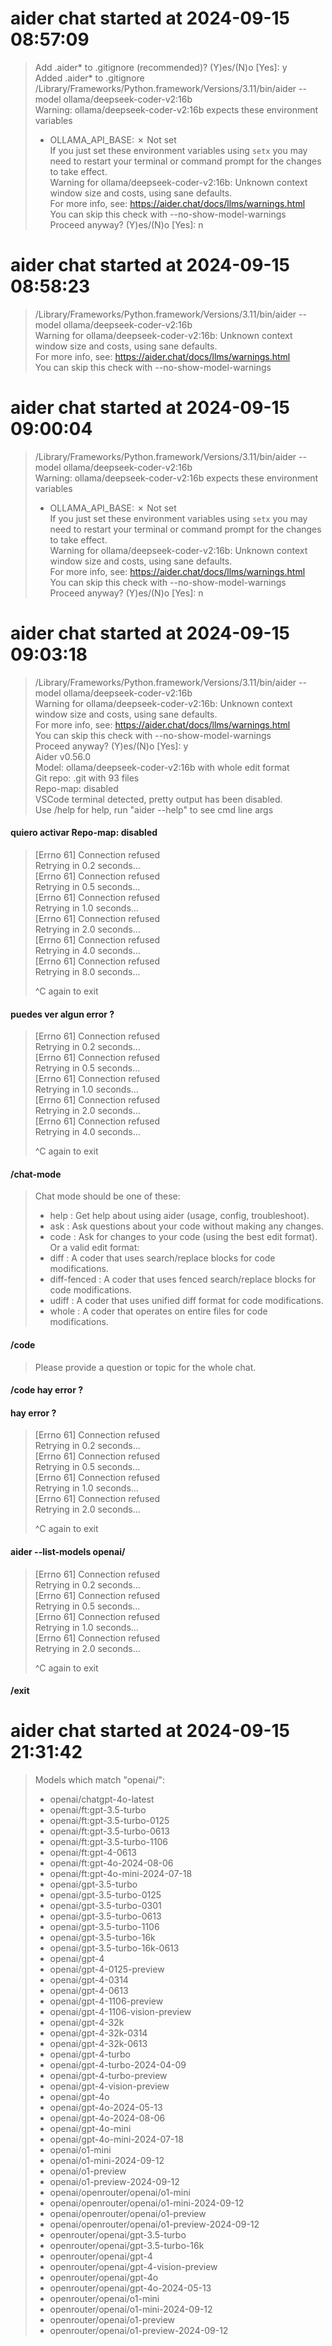 
# aider chat started at 2024-09-15 08:57:09

> Add .aider* to .gitignore (recommended)? (Y)es/(N)o [Yes]: y  
> Added .aider* to .gitignore  
> /Library/Frameworks/Python.framework/Versions/3.11/bin/aider --model ollama/deepseek-coder-v2:16b  
> Warning: ollama/deepseek-coder-v2:16b expects these environment variables  
> - OLLAMA_API_BASE: ✗ Not set  
> If you just set these environment variables using `setx` you may need to restart your terminal or command prompt for the changes to take effect.  
> Warning for ollama/deepseek-coder-v2:16b: Unknown context window size and costs, using sane defaults.  
> For more info, see: https://aider.chat/docs/llms/warnings.html  
> You can skip this check with --no-show-model-warnings  
> Proceed anyway? (Y)es/(N)o [Yes]: n  

# aider chat started at 2024-09-15 08:58:23

> /Library/Frameworks/Python.framework/Versions/3.11/bin/aider --model ollama/deepseek-coder-v2:16b  
> Warning for ollama/deepseek-coder-v2:16b: Unknown context window size and costs, using sane defaults.  
> For more info, see: https://aider.chat/docs/llms/warnings.html  
> You can skip this check with --no-show-model-warnings  

# aider chat started at 2024-09-15 09:00:04

> /Library/Frameworks/Python.framework/Versions/3.11/bin/aider --model ollama/deepseek-coder-v2:16b  
> Warning: ollama/deepseek-coder-v2:16b expects these environment variables  
> - OLLAMA_API_BASE: ✗ Not set  
> If you just set these environment variables using `setx` you may need to restart your terminal or command prompt for the changes to take effect.  
> Warning for ollama/deepseek-coder-v2:16b: Unknown context window size and costs, using sane defaults.  
> For more info, see: https://aider.chat/docs/llms/warnings.html  
> You can skip this check with --no-show-model-warnings  
> Proceed anyway? (Y)es/(N)o [Yes]: n  

# aider chat started at 2024-09-15 09:03:18

> /Library/Frameworks/Python.framework/Versions/3.11/bin/aider --model ollama/deepseek-coder-v2:16b  
> Warning for ollama/deepseek-coder-v2:16b: Unknown context window size and costs, using sane defaults.  
> For more info, see: https://aider.chat/docs/llms/warnings.html  
> You can skip this check with --no-show-model-warnings  
> Proceed anyway? (Y)es/(N)o [Yes]: y  
> Aider v0.56.0  
> Model: ollama/deepseek-coder-v2:16b with whole edit format  
> Git repo: .git with 93 files  
> Repo-map: disabled  
> VSCode terminal detected, pretty output has been disabled.  
> Use /help <question> for help, run "aider --help" to see cmd line args  

#### quiero activar Repo-map: disabled  
> [Errno 61] Connection refused  
> Retrying in 0.2 seconds...  
> [Errno 61] Connection refused  
> Retrying in 0.5 seconds...  
> [Errno 61] Connection refused  
> Retrying in 1.0 seconds...  
> [Errno 61] Connection refused  
> Retrying in 2.0 seconds...  
> [Errno 61] Connection refused  
> Retrying in 4.0 seconds...  
> [Errno 61] Connection refused  
> Retrying in 8.0 seconds...  
>  
>  
> ^C again to exit  

#### puedes ver algun error ?  
> [Errno 61] Connection refused  
> Retrying in 0.2 seconds...  
> [Errno 61] Connection refused  
> Retrying in 0.5 seconds...  
> [Errno 61] Connection refused  
> Retrying in 1.0 seconds...  
> [Errno 61] Connection refused  
> Retrying in 2.0 seconds...  
> [Errno 61] Connection refused  
> Retrying in 4.0 seconds...  
>  
>  
> ^C again to exit  

#### /chat-mode  
> Chat mode should be one of these:  
> - help        : Get help about using aider (usage, config, troubleshoot).  
> - ask         : Ask questions about your code without making any changes.  
> - code        : Ask for changes to your code (using the best edit format).  
> Or a valid edit format:  
> - diff        : A coder that uses search/replace blocks for code modifications.  
> - diff-fenced : A coder that uses fenced search/replace blocks for code modifications.  
> - udiff       : A coder that uses unified diff format for code modifications.  
> - whole       : A coder that operates on entire files for code modifications.  

#### /code  
> Please provide a question or topic for the whole chat.  

#### /code hay error ?  

#### hay error ?  
> [Errno 61] Connection refused  
> Retrying in 0.2 seconds...  
> [Errno 61] Connection refused  
> Retrying in 0.5 seconds...  
> [Errno 61] Connection refused  
> Retrying in 1.0 seconds...  
> [Errno 61] Connection refused  
> Retrying in 2.0 seconds...  
>  
>  
> ^C again to exit  

#### aider --list-models openai/  
> [Errno 61] Connection refused  
> Retrying in 0.2 seconds...  
> [Errno 61] Connection refused  
> Retrying in 0.5 seconds...  
> [Errno 61] Connection refused  
> Retrying in 1.0 seconds...  
> [Errno 61] Connection refused  
> Retrying in 2.0 seconds...  
>  
>  
> ^C again to exit  

#### /exit  

# aider chat started at 2024-09-15 21:31:42

> Models which match "openai/":  
> - openai/chatgpt-4o-latest  
> - openai/ft:gpt-3.5-turbo  
> - openai/ft:gpt-3.5-turbo-0125  
> - openai/ft:gpt-3.5-turbo-0613  
> - openai/ft:gpt-3.5-turbo-1106  
> - openai/ft:gpt-4-0613  
> - openai/ft:gpt-4o-2024-08-06  
> - openai/ft:gpt-4o-mini-2024-07-18  
> - openai/gpt-3.5-turbo  
> - openai/gpt-3.5-turbo-0125  
> - openai/gpt-3.5-turbo-0301  
> - openai/gpt-3.5-turbo-0613  
> - openai/gpt-3.5-turbo-1106  
> - openai/gpt-3.5-turbo-16k  
> - openai/gpt-3.5-turbo-16k-0613  
> - openai/gpt-4  
> - openai/gpt-4-0125-preview  
> - openai/gpt-4-0314  
> - openai/gpt-4-0613  
> - openai/gpt-4-1106-preview  
> - openai/gpt-4-1106-vision-preview  
> - openai/gpt-4-32k  
> - openai/gpt-4-32k-0314  
> - openai/gpt-4-32k-0613  
> - openai/gpt-4-turbo  
> - openai/gpt-4-turbo-2024-04-09  
> - openai/gpt-4-turbo-preview  
> - openai/gpt-4-vision-preview  
> - openai/gpt-4o  
> - openai/gpt-4o-2024-05-13  
> - openai/gpt-4o-2024-08-06  
> - openai/gpt-4o-mini  
> - openai/gpt-4o-mini-2024-07-18  
> - openai/o1-mini  
> - openai/o1-mini-2024-09-12  
> - openai/o1-preview  
> - openai/o1-preview-2024-09-12  
> - openai/openrouter/openai/o1-mini  
> - openai/openrouter/openai/o1-mini-2024-09-12  
> - openai/openrouter/openai/o1-preview  
> - openai/openrouter/openai/o1-preview-2024-09-12  
> - openrouter/openai/gpt-3.5-turbo  
> - openrouter/openai/gpt-3.5-turbo-16k  
> - openrouter/openai/gpt-4  
> - openrouter/openai/gpt-4-vision-preview  
> - openrouter/openai/gpt-4o  
> - openrouter/openai/gpt-4o-2024-05-13  
> - openrouter/openai/o1-mini  
> - openrouter/openai/o1-mini-2024-09-12  
> - openrouter/openai/o1-preview  
> - openrouter/openai/o1-preview-2024-09-12  
